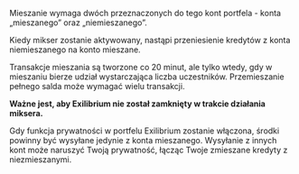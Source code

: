 Mieszanie wymaga dwóch przeznaczonych do tego kont portfela - konta „mieszanego” oraz
„niemieszanego”.

Kiedy mikser zostanie aktywowany, nastąpi przeniesienie kredytów z konta niemieszanego
na konto mieszane.

Transakcje mieszania są tworzone co 20 minut, ale tylko wtedy, gdy w mieszaniu bierze udział
wystarczająca liczba uczestników.
Przemieszanie pełnego salda może wymagać wielu transakcji.

**Ważne jest, aby Exilibrium nie został zamknięty w trakcie działania miksera.**

Gdy funkcja prywatności w portfelu Exilibrium zostanie włączona, środki powinny być wysyłane jedynie z
konta mieszanego.
Wysyłanie z innych kont może naruszyć Twoją prywatność, łącząc Twoje zmieszane
kredyty z niezmieszanymi.
